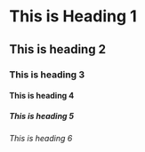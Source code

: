 # This is Heading 1
## This is heading 2
### This is heading 3
#### This is heading 4
##### This is heading 5
###### This is heading 6
